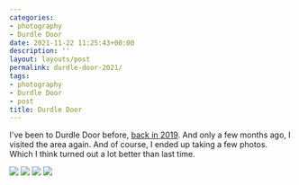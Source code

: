 ```yaml
---
categories:
- photography
- Durdle Door
date: 2021-11-22 11:25:43+00:00
description: ''
layout: layouts/post
permalink: durdle-door-2021/
tags:
- photography
- Durdle Door
- post
title: Durdle Door
---
```


I've been to Durdle Door before, [back in 2019](https://chrishannah.me/photos-from-my-trip-to-durdle-door/). And only a few months ago, I visited the area again. And of course, I ended up taking a few photos. Which I think turned out a lot better than last time.

<img src="https://cdn.chrishannah.me/images/2021/11/DSCF1274.png">

<img src="https://cdn.chrishannah.me/images/2021/11/DSCF1333.png">

<img src="https://cdn.chrishannah.me/images/2021/11/DSCF1366.png">

<img src="https://cdn.chrishannah.me/images/2021/11/DSCF1265.png">
